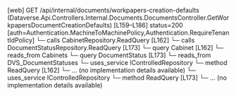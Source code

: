 [web] GET /api/internal/documents/workpapers-creation-defaults  (Dataverse.Api.Controllers.Internal.Documents.DocumentsController.GetWorkpapersDocumentCreationDefaults)  [L159–L186] status=200 [auth=Authentication.MachineToMachinePolicy,Authentication.RequireTenantIdPolicy]
  └─ calls CabinetRepository.ReadQuery [L162]
  └─ calls DocumentStatusRepository.ReadQuery [L173]
  └─ query Cabinet [L162]
    └─ reads_from Cabinets
  └─ query DocumentStatus [L173]
    └─ reads_from DVS_DocumentStatuses
  └─ uses_service IControlledRepository<Cabinet>
    └─ method ReadQuery [L162]
      └─ ... (no implementation details available)
  └─ uses_service IControlledRepository<DocumentStatus>
    └─ method ReadQuery [L173]
      └─ ... (no implementation details available)

